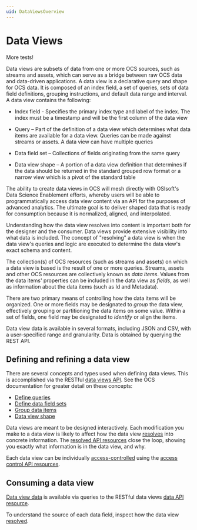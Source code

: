 ```yaml
---
uid: DataViewsOverview
---
```


# Data Views

More tests!



Data views are subsets of data from one or more OCS sources, such as streams and assets, which can serve as a bridge between raw OCS data and data-driven applications. A data view is a declarative query and shape for OCS data. It is composed of an index field, a set of queries, sets of data field definitions, grouping instructions, and default data range and interval. A data view contains the following:

* Index field - Specifies the primary index type and label of the index. The index must be a timestamp and will be the first column of the data view

* Query – Part of the definition of a data view which determines what data items are available for a data view. Queries can be made against streams or assets. A data view can have multiple queries

* Data field set – Collections of fields originating from the same query

* Data view shape – A portion of a data view definition that determines if the data should be returned in the standard grouped row format or a narrow view which is a pivot of the standard table

The ability to create data views in OCS will mesh directly with OSIsoft's Data Science Enablement efforts, whereby users will be able to programmatically access data view content via an API for the purposes of advanced analytics. The ultimate goal is to deliver shaped data that is ready for consumption because it is normalized, aligned, and interpolated.

Understanding how the data view resolves into content is important both for the designer and the consumer. Data views provide extensive visibility into what data is included. The concept of "resolving" a data view is when the data view's queries and logic are executed to determine the data view's exact schema and content.

The collection(s) of OCS resources (such as streams and assets) on which a data view is based is the result of one or more queries. Streams, assets and other OCS resources are collectively known as *data items*. Values from the data items' properties can be included in the data view as *fields*, as well as information about the data items (such as Id and Metadata).

There are two primary means of controlling how the data items will be organized. One or more fields may be designated to *group* the data view, effectively grouping or partitioning the data items on some value. Within a set of fields, one field may be designated to *identify* or align the items.

Data view data is available in several formats, including JSON and CSV, with a user-specified range and granularity. Data is obtained by querying the REST API.

## Defining and refining a data view
There are several concepts and types used when defining data views. This is accomplished via the RESTful [data views API](xref:DataViewsAPIOverview). See the OCS documentation for greater detail on these concepts:
* [Define queries](xref:DataViewsQueries)
* [Define data field sets](xref:DataViewsFieldSets)
* [Group data items](xref:DataViewsGrouping)
* [Data view shape](xref:DataViewShape)

Data views are meant to be designed interactively. Each modification you make to a data view is likely to affect how the data view [resolves](xref:ResolvedDataView) into concrete information. The [resolved API resources](xref:ResolvedDataViewAPI) close the loop, showing you exactly what information is in the data view, and why.

Each data view can be individually [access-controlled](xref:DataViewsSecuringDataViews) using the [access control API resources](xref:DataViewsAccessControlAPI).

## Consuming a data view
[Data view data](xref:DataViewsQuickStartGetData) is available via queries to the RESTful data views [data API resource](xref:DataViewsDataAPI). 

To understand the source of each data field, inspect how the data view [resolved](xref:ResolvedDataView).
